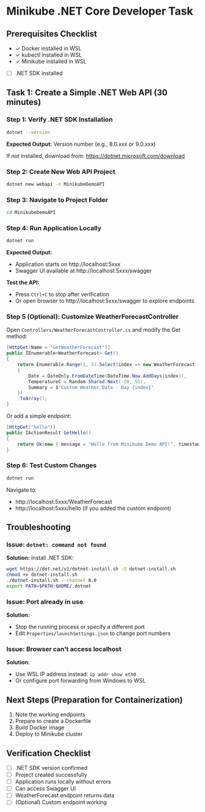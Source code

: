 # Minikube .NET Core Developer Task

## Prerequisites Checklist
- ✓ Docker installed in WSL
- ✓ kubectl installed in WSL
- ✓ Minikube installed in WSL
- [ ] .NET SDK installed

## Task 1: Create a Simple .NET Web API (30 minutes)

### Step 1: Verify .NET SDK Installation
```bash
dotnet --version
```
**Expected Output:** Version number (e.g., 8.0.xxx or 9.0.xxx)

If not installed, download from: https://dotnet.microsoft.com/download

### Step 2: Create New Web API Project
```bash
dotnet new webapi -n MinikubeDemoAPI
```

### Step 3: Navigate to Project Folder
```bash
cd MinikubeDemoAPI
```

### Step 4: Run Application Locally
```bash
dotnet run
```
**Expected Output:** 
- Application starts on http://localhost:5xxx
- Swagger UI available at http://localhost:5xxx/swagger

**Test the API:**
- Press `Ctrl+C` to stop after verification
- Or open browser to http://localhost:5xxx/swagger to explore endpoints

### Step 5 (Optional): Customize WeatherForecastController

Open `Controllers/WeatherForecastController.cs` and modify the Get method:
```csharp
[HttpGet(Name = "GetWeatherForecast")]
public IEnumerable<WeatherForecast> Get()
{
    return Enumerable.Range(1, 5).Select(index => new WeatherForecast
    {
        Date = DateOnly.FromDateTime(DateTime.Now.AddDays(index)),
        TemperatureC = Random.Shared.Next(-20, 55),
        Summary = $"Custom Weather Data - Day {index}"
    })
    .ToArray();
}
```

Or add a simple endpoint:
```csharp
[HttpGet("hello")]
public IActionResult GetHello()
{
    return Ok(new { message = "Hello from Minikube Demo API!", timestamp = DateTime.UtcNow });
}
```

### Step 6: Test Custom Changes
```bash
dotnet run
```

Navigate to:
- http://localhost:5xxx/WeatherForecast
- http://localhost:5xxx/hello (if you added the custom endpoint)

## Troubleshooting

### Issue: `dotnet: command not found`
**Solution:** Install .NET SDK:
```bash
wget https://dot.net/v1/dotnet-install.sh -O dotnet-install.sh
chmod +x dotnet-install.sh
./dotnet-install.sh --channel 8.0
export PATH=$PATH:$HOME/.dotnet
```

### Issue: Port already in use
**Solution:** 
- Stop the running process or specify a different port
- Edit `Properties/launchSettings.json` to change port numbers

### Issue: Browser can't access localhost
**Solution:** 
- Use WSL IP address instead: `ip addr show eth0`
- Or configure port forwarding from Windows to WSL

## Next Steps (Preparation for Containerization)
1. Note the working endpoints
2. Prepare to create a Dockerfile
3. Build Docker image
4. Deploy to Minikube cluster

## Verification Checklist
- [ ] .NET SDK version confirmed
- [ ] Project created successfully
- [ ] Application runs locally without errors
- [ ] Can access Swagger UI
- [ ] WeatherForecast endpoint returns data
- [ ] (Optional) Custom endpoint working